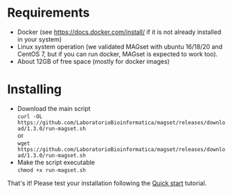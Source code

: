 <h1>Requirements</h1>

* Docker (see https://docs.docker.com/install/ if it is not already installed in your system)
* Linux system operation (we validated MAGset with ubuntu 16/18/20 and CentOS 7, but if you can run docker, MAGset is expected to work too).
* About 12GB of free space (mostly for docker images)

<h1>Installing </h1>

* Download the main script <br/>
`curl -OL https://github.com/LaboratorioBioinformatica/magset/releases/download/1.3.0/run-magset.sh`
<br/> or <br/>
`wget https://github.com/LaboratorioBioinformatica/magset/releases/download/1.3.0/run-magset.sh`
* Make the script executable <br/>
`chmod +x run-magset.sh`

That's it! Please test your installation following the [Quick start](Quick-start.md) tutorial. 

